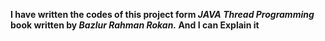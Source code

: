 **I have written the codes of this project form _JAVA Thread Programming_ book written by _Bazlur Rahman Rokan._ 
And I can Explain it**
